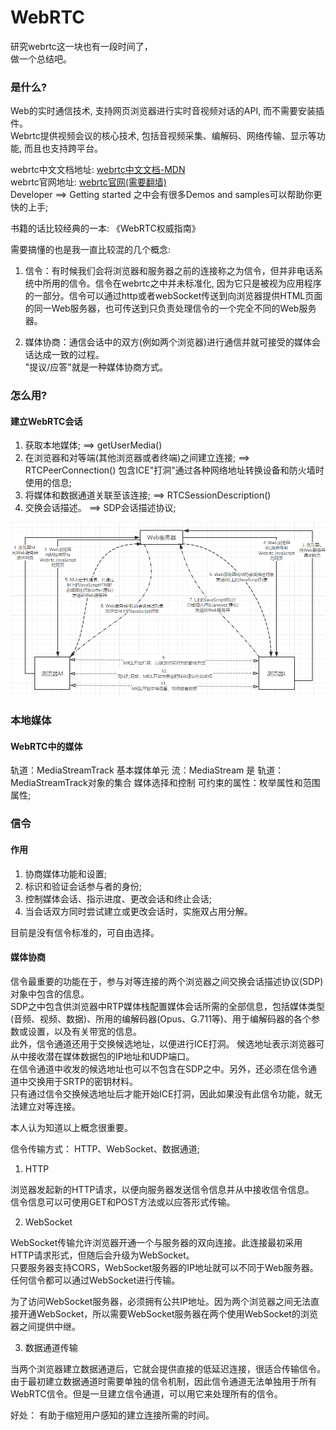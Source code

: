 # WebRTC

研究webrtc这一块也有一段时间了，  
做一个总结吧。  

### 是什么?

Web的实时通信技术, 支持网页浏览器进行实时音视频对话的API, 而不需要安装插件。  
Webrtc提供视频会议的核心技术, 包括音视频采集、编解码、网络传输、显示等功能, 而且也支持跨平台。  

webrtc中文文档地址: [webrtc中文文档-MDN](https://developer.mozilla.org/zh-CN/docs/Web/API/WebRTC_API)  
webrtc官网地址: [webrtc官网(需要翻墙)](https://webrtc.org)  
    Developer ==> Getting started 之中会有很多Demos and samples可以帮助你更快的上手;  

书籍的话比较经典的一本: 《WebRTC权威指南》  

需要搞懂的也是我一直比较混的几个概念:  

1. 信令：有时候我们会将浏览器和服务器之前的连接称之为信令，但并非电话系统中所用的信令。信令在webrtc之中并未标准化, 因为它只是被视为应用程序的一部分。信令可以通过http或者webSocket传送到向浏览器提供HTML页面的同一Web服务器，也可传送到只负责处理信令的一个完全不同的Web服务器。  

2. 媒体协商：通信会话中的双方(例如两个浏览器)进行通信并就可接受的媒体会话达成一致的过程。  
"提议/应答"就是一种媒体协商方式。

### 怎么用?

#### 建立WebRTC会话

   1. 获取本地媒体;  ==>  getUserMedia()
   2. 在浏览器和对等端(其他浏览器或者终端)之间建立连接;  ==>  RTCPeerConnection()  包含ICE"打洞"通过各种网络地址转换设备和防火墙时使用的信息;
   3. 将媒体和数据通道关联至该连接;  ==>  RTCSessionDescription()
   4. 交换会话描述。  ==> SDP会话描述协议;
    
![建立WebRTC会话](./img/webrtc.png)

### 本地媒体

#### WebRTC中的媒体

轨道：MediaStreamTrack 基本媒体单元 
流：MediaStream 是 轨道：MediaStreamTrack对象的集合
媒体选择和控制
   可约束的属性：枚举属性和范围属性;

### 信令

#### 作用

1. 协商媒体功能和设置;
2. 标识和验证会话参与者的身份;
3. 控制媒体会话、指示进度、更改会话和终止会话;
4. 当会话双方同时尝试建立或更改会话时，实施双占用分解。

目前是没有信令标准的，可自由选择。

#### 媒体协商

信令最重要的功能在于，参与对等连接的两个浏览器之间交换会话描述协议(SDP)对象中包含的信息。  
SDP之中包含供浏览器中RTP媒体栈配置媒体会话所需的全部信息，包括媒体类型(音频、视频、数据)、所用的编解码器(Opus、G.711等)、用于编解码器的各个参数或设置，以及有关带宽的信息。  
此外，信令通道还用于交换候选地址，以便进行ICE打洞。
候选地址表示浏览器可从中接收潜在媒体数据包的IP地址和UDP端口。  
在信令通道中收发的候选地址也可以不包含在SDP之中。另外，还必须在信令通道中交换用于SRTP的密钥材料。  
只有通过信令交换候选地址后才能开始ICE打洞，因此如果没有此信令功能，就无法建立对等连接。  

本人认为知道以上概念很重要。  

信令传输方式： HTTP、WebSocket、数据通道;

1. HTTP  

浏览器发起新的HTTP请求，以便向服务器发送信令信息并从中接收信令信息。  
信令信息可以可使用GET和POST方法或以应答形式传输。

2. WebSocket

WebSocket传输允许浏览器开通一个与服务器的双向连接。此连接最初采用HTTP请求形式，但随后会升级为WebSocket。  
只要服务器支持CORS，WebSocket服务器的IP地址就可以不同于Web服务器。  
任何信令都可以通过WebSocket进行传输。  

为了访问WebSocket服务器，必须拥有公共IP地址。因为两个浏览器之间无法直接开通WebSocket，所以需要WebSocket服务器在两个使用WebSocket的浏览器之间提供中继。  

3. 数据通道传输

当两个浏览器建立数据通道后，它就会提供直接的低延迟连接，很适合传输信令。  
由于最初建立数据通道时需要单独的信令机制，因此信令通道无法单独用于所有WebRTC信令。但是一旦建立信令通道，可以用它来处理所有的信令。  

好处： 有助于缩短用户感知的建立连接所需的时间。 


